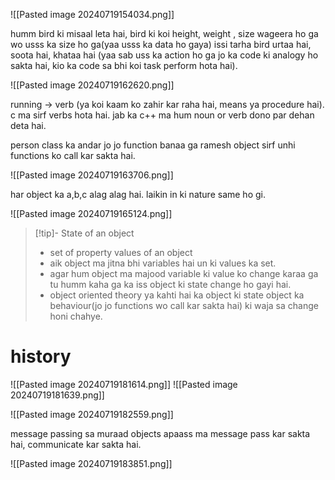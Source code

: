 
![[Pasted image 20240719154034.png]]


humm bird ki misaal leta hai, bird ki koi height, weight , size wageera ho ga wo usss ka size ho ga(yaa usss ka data ho gaya) issi tarha bird urtaa hai, soota hai, khataa hai (yaa sab uss ka action ho ga jo ka code ki analogy ho sakta hai, kio ka code sa bhi koi task perform hota hai). 


![[Pasted image 20240719162620.png]]

running -> verb (ya koi kaam ko zahir kar raha hai, means ya procedure hai). c ma sirf verbs hota hai. jab ka c++ ma hum noun or verb dono par dehan deta hai.

person class ka andar jo jo function banaa ga ramesh object sirf unhi functions ko call kar sakta hai.

![[Pasted image 20240719163706.png]]

har object ka a,b,c alag alag hai. laikin in ki nature same ho gi.

![[Pasted image 20240719165124.png]]

>[!tip]- State of an object
>- set of property values of an object
>- aik object ma jitna bhi variables hai un ki values ka set.
>- agar hum object ma majood variable ki value ko change karaa ga tu humm kaha ga ka iss object ki state change ho gayi hai.
>- object oriented theory ya kahti hai ka object ki state object ka behaviour(jo jo functions wo call kar sakta hai) ki waja sa change honi chahye.



# history

![[Pasted image 20240719181614.png]]
![[Pasted image 20240719181639.png]]

![[Pasted image 20240719182559.png]]

message passing sa muraad objects apaass ma message pass kar sakta hai, communicate kar sakta hai.

![[Pasted image 20240719183851.png]]
